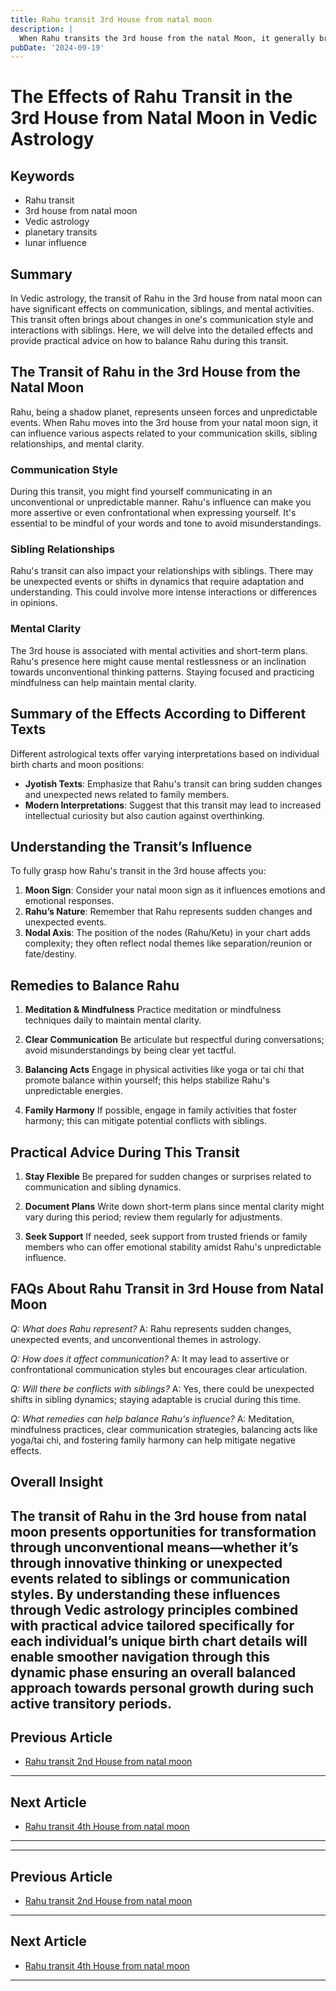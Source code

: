 ```yaml
---
title: Rahu transit 3rd House from natal moon
description: |
  When Rahu transits the 3rd house from the natal Moon, it generally brings positive outcomes such as increased courage, financial gains, and good health. The individual may also experience improved relations with siblings and enjoy various luxuries.
pubDate: '2024-09-19'
---
```


# The Effects of Rahu Transit in the 3rd House from Natal Moon in Vedic Astrology

## Keywords
- Rahu transit
- 3rd house from natal moon
- Vedic astrology
- planetary transits
- lunar influence

## Summary
In Vedic astrology, the transit of Rahu in the 3rd house from natal moon can have significant effects on communication, siblings, and mental activities. This transit often brings about changes in one's communication style and interactions with siblings. Here, we will delve into the detailed effects and provide practical advice on how to balance Rahu during this transit.

## The Transit of Rahu in the 3rd House from the Natal Moon

Rahu, being a shadow planet, represents unseen forces and unpredictable events. When Rahu moves into the 3rd house from your natal moon sign, it can influence various aspects related to your communication skills, sibling relationships, and mental clarity.

### Communication Style
During this transit, you might find yourself communicating in an unconventional or unpredictable manner. Rahu's influence can make you more assertive or even confrontational when expressing yourself. It's essential to be mindful of your words and tone to avoid misunderstandings.

### Sibling Relationships
Rahu's transit can also impact your relationships with siblings. There may be unexpected events or shifts in dynamics that require adaptation and understanding. This could involve more intense interactions or differences in opinions.

### Mental Clarity
The 3rd house is associated with mental activities and short-term plans. Rahu's presence here might cause mental restlessness or an inclination towards unconventional thinking patterns. Staying focused and practicing mindfulness can help maintain mental clarity.

## Summary of the Effects According to Different Texts

Different astrological texts offer varying interpretations based on individual birth charts and moon positions:

- **Jyotish Texts**: Emphasize that Rahu's transit can bring sudden changes and unexpected news related to family members.
- **Modern Interpretations**: Suggest that this transit may lead to increased intellectual curiosity but also caution against overthinking.
  
## Understanding the Transit’s Influence

To fully grasp how Rahu's transit in the 3rd house affects you:

1. **Moon Sign**: Consider your natal moon sign as it influences emotions and emotional responses.
2. **Rahu’s Nature**: Remember that Rahu represents sudden changes and unexpected events.
3. **Nodal Axis**: The position of the nodes (Rahu/Ketu) in your chart adds complexity; they often reflect nodal themes like separation/reunion or fate/destiny.

## Remedies to Balance Rahu

1. **Meditation & Mindfulness**
   Practice meditation or mindfulness techniques daily to maintain mental clarity.
   
2. **Clear Communication**
   Be articulate but respectful during conversations; avoid misunderstandings by being clear yet tactful.
   
3. **Balancing Acts**
   Engage in physical activities like yoga or tai chi that promote balance within yourself; this helps stabilize Rahu's unpredictable energies.

4. **Family Harmony**
    If possible, engage in family activities that foster harmony; this can mitigate potential conflicts with siblings.

## Practical Advice During This Transit

1. **Stay Flexible**
   Be prepared for sudden changes or surprises related to communication and sibling dynamics.
   
2. **Document Plans**
   Write down short-term plans since mental clarity might vary during this period; review them regularly for adjustments.
   
3. **Seek Support**
   If needed, seek support from trusted friends or family members who can offer emotional stability amidst Rahu's unpredictable influence.

## FAQs About Rahu Transit in 3rd House from Natal Moon

*Q: What does Rahu represent?*
A: Rahu represents sudden changes, unexpected events, and unconventional themes in astrology.

*Q: How does it affect communication?*
A: It may lead to assertive or confrontational communication styles but encourages clear articulation.

*Q: Will there be conflicts with siblings?*
A: Yes, there could be unexpected shifts in sibling dynamics; staying adaptable is crucial during this time.

*Q: What remedies can help balance Rahu's influence?*
A: Meditation, mindfulness practices, clear communication strategies, balancing acts like yoga/tai chi, and fostering family harmony can help mitigate negative effects.


## Overall Insight

The transit of Rahu in the 3rd house from natal moon presents opportunities for transformation through unconventional means—whether it’s through innovative thinking or unexpected events related to siblings or communication styles. By understanding these influences through Vedic astrology principles combined with practical advice tailored specifically for each individual’s unique birth chart details will enable smoother navigation through this dynamic phase ensuring an overall balanced approach towards personal growth during such active transitory periods.
---

## Previous Article
- [Rahu transit 2nd House from natal moon](200802_Rahu_transit_2nd_House_from_natal_moon.md)

---

## Next Article
- [Rahu transit 4th House from natal moon](200804_Rahu_transit_4th_House_from_natal_moon.md)

---
---

## Previous Article
- [Rahu transit 2nd House from natal moon](200802_Rahu_transit_2nd_House_from_natal_moon.md)

---

## Next Article
- [Rahu transit 4th House from natal moon](200804_Rahu_transit_4th_House_from_natal_moon.md)

---
